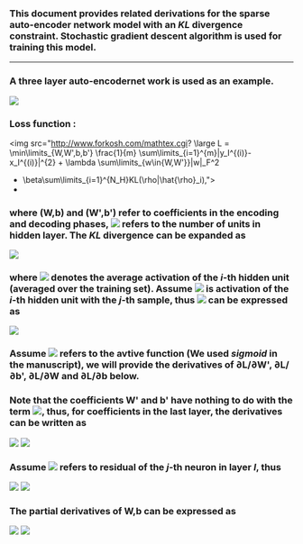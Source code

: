 
### This document provides related derivations for the sparse auto-encoder network model with an *KL* divergence constraint. Stochastic gradient descent algorithm is used for training this model.
---
### A three layer auto-encodernet work  is used as an example.
![](http://i65.tinypic.com/vrft6f.jpg)

### Loss function :

<img src="http://www.forkosh.com/mathtex.cgi? \large L = \min\limits_{W,W',b,b'} \frac{1}{m} \sum\limits_{i=1}^{m}\|y_I^{(i)}-x_I^{(i)}\|^{2} + \lambda \sum\limits_{w\in{W,W'}}\|w\|_F^2
+ \beta\sum\limits_{i=1}^{N_H}KL(\rho\|\hat{\rho}_i),">
+ 
### where (W,b) and (W',b') refer to coefficients in the encoding and decoding phases, <img src="http://www.forkosh.com/mathtex.cgi? \large N_H"> refers to the number of units in hidden layer. The *KL* divergence can be expanded as 

<img src="http://www.forkosh.com/mathtex.cgi? \large KL(\rho\|\hat{\rho}_i) = \rho log\frac{\rho}{\hat{\rho}_i}+(1-\rho)log\frac{1-\rho}{1-\hat{\rho}_i},">

### where <img src="http://www.forkosh.com/mathtex.cgi? \large \hat{\rho}_i"> denotes the average activation of the *i*-th hidden unit (averaged over the training set). Assume <img src="http://www.forkosh.com/mathtex.cgi? \large h_i(X^{(j)})"> is activation of the *i*-th hidden unit with the *j*-th sample, thus <img src="http://www.forkosh.com/mathtex.cgi? \large \hat{\rho}_i"> can be expressed as

<img src="http://www.forkosh.com/mathtex.cgi? \large \hat{\rho}_i=\frac{1}{m}\sum_{j=1}^m{h_i\left( X^{\left( j \right)} \right)}.">

### Assume <img src="http://www.forkosh.com/mathtex.cgi? \large f(\cdot)"> refers to the avtive function (We used *sigmoid* in the manuscript), we will provide the derivatives of ∂L/∂W', ∂L/∂b', ∂L/∂W and ∂L/∂b below.

### Note that the coefficients W' and b' have nothing to do with the term <img src="http://www.forkosh.com/mathtex.cgi? \large KL(\rho\|\hat{\rho}_i)}">, thus, for coefficients in the last layer, the derivatives  can be written as

<img src="http://www.forkosh.com/mathtex.cgi? \large \frac{\partial L}{\partial W'_{i,j}}=\frac{1}{m}\sum_{k=1}^m{2\cdot \left( y_{Ii}^{\left( k \right)}-x_{Ii}^{\left( k \right)} \right) \cdot f'\left( \sum_{j=1}^{N_H}{h_j\cdot W'_{i,j} + b'_i} \right) \cdot h_{j}+2\cdot W'_{i,j}}">

<img src="http://www.forkosh.com/mathtex.cgi? \large \frac{\partial L}{\partial b'_{i}}=\frac{1}{m}\sum_{k=1}^m{2\cdot \left( y_{Ii}^{\left( k \right)}-x_{Ii}^{\left( k \right)} \right) \cdot f'\left( \sum_{j=1}^{N_H}{h_j\cdot W'_{i,j} + b'_i} \right)}">

### Assume <img src="http://www.forkosh.com/mathtex.cgi? \large \delta_j^{(l)}"> refers to residual of the *j*-th neuron in layer *l*, thus

<img src="http://www.forkosh.com/mathtex.cgi? \large \delta_j^{(3)}={2\cdot \left( y_{Ii}^{\left( k \right)}-x_{Ii}^{\left( k \right)} \right) \cdot f'\left( \sum_{j=1}^{N_H}{h_j\cdot W'_{i,j} + b'_i} \right)},">

<img src="http://www.forkosh.com/mathtex.cgi? \large \delta _{i}^{\left( 2 \right)}=\left( \sum_{j=1}^{N_I}{W_{i,j}^{'}\cdot \delta _{j}^{\left( 3 \right)}} \right)  \cdot f'\left( \sum_{j=1}^{N_I}{x_{Ij}^{(k)}\cdot W_{i,j} + b_i} \right)}.">

### The partial derivatives of W,b can be expressed as

<img src="http://www.forkosh.com/mathtex.cgi? \large \frac{\partial L}{\partial W_{i,j}}= \frac{1}{m}\sum_{k=1}^m{x_{Ij}^{(k)} \cdot \left( \delta _{i}^{\left( 2 \right)} + \beta \left( -\frac{\rho}{\hat{\rho}_i}+\frac{1-\rho}{1-\hat{\rho}_i}\right)\right)} + 2\cdot W_{i,j},">

<img src="http://www.forkosh.com/mathtex.cgi? \large \frac{\partial L}{\partial b_i}= \frac{1}{m}\sum_{k=1}^m{\delta _{i}^{\left( 2 \right)} + \beta \left( -\frac{\rho}{\hat{\rho}_i}+\frac{1-\rho}{1-\hat{\rho}_i}\right)}.">

